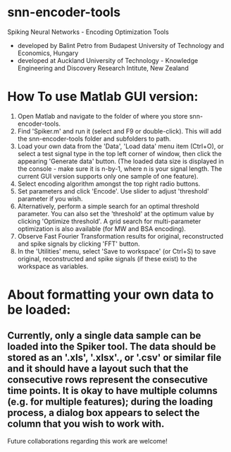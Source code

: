 # snn-encoder-tools
Spiking Neural Networks - Encoding Optimization Tools

- developed by Balint Petro from Budapest University of Technology and Economics, Hungary
- developed at Auckland University of Technology - Knowledge Engineering and Discovery Research Intitute, New Zealand

# How To use Matlab GUI version:
1. Open Matlab and navigate to the folder of where you store snn-encoder-tools.
2. Find 'Spiker.m' and run it (select and F9 or double-click). This will add the snn-encoder-tools folder and subfolders to path.
3. Load your own data from the 'Data', 'Load data' menu item (Ctrl+O), or select a test signal type in the top left corner of window, then click the appearing 'Generate data' button. (The loaded data size is displayed in the console - make sure it is n-by-1, where n is your signal length. The current GUI version supports only one sample of one feature).
4. Select encoding algorithm amongst the top right radio buttons.
5. Set parameters and click 'Encode'. Use slider to adjust 'threshold' parameter if you wish.
6. Alternatively, perform a simple search for an optimal threshold parameter. You can also set the 'threshold' at the optimum value by clicking 'Optimize threshold'. A grid search for multi-parameter optimization is also available (for MW and BSA encoding).
7. Observe Fast Fourier Transformation results for original, reconstructed and spike signals by clicking 'FFT' button.
8. In the 'Utilities' menu, select 'Save to workspace' (or Ctrl+S) to save original, reconstructed and spike signals (if these exist) to the workspace as variables.

# About formatting your own data to be loaded:
Currently, only a single data sample can be loaded into the Spiker tool. The data should be stored as an '.xls', '.xlsx'., or '.csv' or similar file and it should have a layout such that the consecutive rows represent the consecutive time points. It is okay to have multiple columns (e.g. for multiple features); during the loading process, a dialog box appears to select the column that you wish to work with.
-----
Future collaborations regarding this work are welcome!
